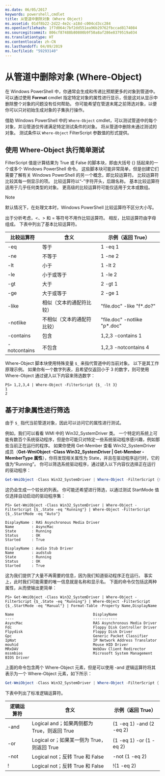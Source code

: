 ```yaml
---
ms.date: 06/05/2017
keywords: powershell,cmdlet
title: 从管道中删除对象 (Where Object)
ms.assetid: 01df8b22-2d22-4e2c-a18d-c004cd3cc284
ms.openlocfilehash: 1f7d064c7bf2dd551ea96b29762fbccad8174084
ms.sourcegitcommit: 806cf87488b80800b9f50a8af286e8379519a034
ms.translationtype: HT
ms.contentlocale: zh-CN
ms.lasthandoff: 04/09/2019
ms.locfileid: "59293140"
---
```

# <a name="removing-objects-from-the-pipeline-where-object"></a>从管道中删除对象 (Where-Object)

在 Windows PowerShell 中，你通常会生成和传递比预期更多的对象到管道中。 可以通过使用 **Format** cmdlet 指定特定对象的属性进行显示，但是这对从显示中删除整个对象的问题没有任何帮助。 你可能希望在管道末尾之前筛选对象，以便你可以只对初始生成对象的子集执行操作。

借助 Windows PowerShell 中的 `Where-Object` cmdlet，可以测试管道中的每个对象，并沿管道仅传递满足特定测试条件的对象。 将从管道中删除未通过测试的对象。 测试条件以 `Where-Object` FilterScript 参数值的形式提供。

## <a name="performing-simple-tests-with-where-object"></a>使用 Where-Object 执行简单测试

FilterScript 值是计算结果为 True 或 False 的脚本块，即由大括号 {} 括起来的一个或多个 Windows PowerShell 命令。 这些脚本块可能非常简单，但是创建它们需要了解有关 Windows PowerShell 的另一个概念，即比较运算符。 比较运算符比较其每一侧显示的项。 比较运算符以“-”字符开头，后跟名称。 基本比较运算符适用于几乎任何类型的对象。 更高级的比较运算符可能仅适用于文本或数组。

> [!NOTE]
> 默认情况下，在处理文本时，Windows PowerShell 比较运算符不区分大小写。

出于分析考虑，<、> 和 = 等符号不用作比较运算符。 相反，比较运算符由字母组成。 下表中列出了基本比较运算符。

|比较运算符|含义|示例（返回 True）|
|-----------------------|-----------|--------------------------|
|-eq|等于|1 -eq 1|
|-ne|不等于|1 -ne 2|
|-lt|小于|1 -lt 2|
|-le|小于或等于|1 -le 2|
|-gt|大于|2 -gt 1|
|-ge|大于或等于|2 -ge 1|
|-like|相似（文本的通配符比较）|"file.doc" -like "f\*.do?"|
|-notlike|不相似（文本的通配符比较）|"file.doc" -notlike "p\*.doc"|
|-contains|包含|1,2,3 -contains 1|
|-notcontains|不包含|1,2,3 -notcontains 4|

Where-Object 脚本块使用特殊变量 `$_` 来指代管道中的当前对象。 以下是其工作原理示例。 如果你有一个数字列表，且希望仅返回小于 3 的数字，则可使用 Where-Object 通过键入以下内容来筛选数字：

```
PS> 1,2,3,4 | Where-Object -FilterScript {$_ -lt 3}
1
2
```

## <a name="filtering-based-on-object-properties"></a>基于对象属性进行筛选

由于 `$_` 指代当前管道对象，因此可以访问它的属性进行测试。

例如，我们可以看看 WMI 中的 Win32_SystemDriver 类。 一个特定的系统上可能有数百个系统驱动程序，但是你可能只对特定一些系统驱动程序感兴趣，例如那些当前正在运行的程序。 如果你使用 Get-Member 查看 Win32_SystemDriver 成员（**Get-WmiObject -Class Win32_SystemDriver | Get-Member -MemberType 属性**），你将发现相关属性为 State，并且在驱动程序运行时，它的值为“Running”。 你可以筛选系统驱动程序，通过键入以下内容仅选择正在运行的驱动程序：

```powershell
Get-WmiObject -Class Win32_SystemDriver | Where-Object -FilterScript {$_.State -eq 'Running'}
```

这仍会生成一个较长的列表。 你可能还希望进行筛选，以通过测试 StartMode 值仅选择自动启动的驱动程序集：

```
PS> Get-WmiObject -Class Win32_SystemDriver | Where-Object -FilterScript {$_.State -eq "Running"} | Where-Object -FilterScript {$_.StartMode -eq "Auto"}

DisplayName : RAS Asynchronous Media Driver
Name        : AsyncMac
State       : Running
Status      : OK
Started     : True

DisplayName : Audio Stub Driver
Name        : audstub
State       : Running
Status      : OK
Started     : True
```

这为我们提供了大量不再需要的信息，因为我们知道驱动程序正在运行。 事实上，此时我们可能需要的唯一信息就是名称和显示名。 下面的命令仅包括这两种属性，从而使输出更简单：

```
PS> Get-WmiObject -Class Win32_SystemDriver | Where-Object -FilterScript {$_.State -eq "Running"} | Where-Object -FilterScript {$_.StartMode -eq "Manual"} | Format-Table -Property Name,DisplayName

Name                                    DisplayName
----                                    -----------
AsyncMac                                RAS Asynchronous Media Driver
Fdc                                     Floppy Disk Controller Driver
Flpydisk                                Floppy Disk Driver
Gpc                                     Generic Packet Classifier
IpNat                                   IP Network Address Translator
mouhid                                  Mouse HID Driver
MRxDAV                                  WebDav Client Redirector
mssmbios                                Microsoft System Management BIOS Driver
```

上面的命令包含两个 Where-Object 元素，但是可以使用 -and 逻辑运算符将其表示为一个 Where-Object 元素，如下所示：

```powershell
Get-WmiObject -Class Win32_SystemDriver | Where-Object -FilterScript { ($_.State -eq 'Running') -and ($_.StartMode -eq 'Manual') } | Format-Table -Property Name,DisplayName
```

下表中列出了标准逻辑运算符。

|逻辑运算符|含义|示例（返回 True）|
|--------------------|-----------|--------------------------|
|-and|Logical and；如果两侧都为 True，则返回 True|(1 -eq 1) -and (2 -eq 2)|
|-or|Logical or；如果某一侧为 True，则返回 True|(1 -eq 1) -or (1 -eq 2)|
|-not|Logical not；反转 True 和 False|-not (1 -eq 2)|
|\!|Logical not；反转 True 和 False|\!(1 -eq 2)|
